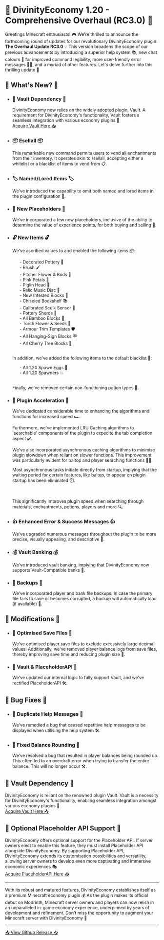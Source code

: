 <h1>🚀 DivinityEconomy 1.20 - Comprehensive Overhaul (RC3.0) 🚀</h1>
<p>Greetings Minecraft enthusiasts! 🎮 We're thrilled to announce the forthcoming round of updates for our revolutionary DivinityEconomy plugin: <strong>The Overhaul Update RC3.0</strong> 💡 This version broadens the scope of our previous advancements by introducing a superior help system 📚, new chat colours 🌈 for improved command legibility, more user-friendly error messages 💁‍♂️, and a myriad of other features. Let's delve further into this thrilling update 🏁</p>
<h2>🌟 What's New? 🌟</h2>
<ul>
<li>
    <h3>💾 Vault Dependency 💾</h3>
    <p>DivinityEconomy now relies on the widely adopted plugin, Vault. A requirement for DivinityEconomy's functionality, Vault fosters a seamless integration with various economy plugins 🔁<br><a href="https://www.spigotmc.org/resources/vault.34315/" target="_blank" rel="noopener noreferrer">Acquire Vault Here 📥</a></p>
</li>
<li>
    <h3>📦 Esellall 📦</h3>
    <p>This remarkable new command permits users to vend all enchantments from their inventory. It operates akin to /sellall, accepting either a whitelist or a blacklist of items to vend from 📋.</p>
</li>
<li>
    <h3>🏷️ Named/Lored Items 🏷️</h3>
    <p>We've introduced the capability to omit both named and lored items in the plugin configuration 🔧.</p>
</li>
<li>
    <h3>💬 New Placeholders 💬</h3>
    <p>We've incorporated a few new placeholders, inclusive of the ability to determine the value of experience points, for both buying and selling 💸.</p>
</li>
<li>
    <h3>🔓 New Items 🔓</h3>
    <p>We've ascribed values to and enabled the following items 📦:</p>
    <ul>
        - Decorated Pottery 🏺<br>
        - Brush 🖌️<br>
        - Pitcher Flower & Buds 🌺<br>
        - Pink Petals 🌸<br>
        - Piglin Head 🐷<br>
        - Relic Music Disc 🎵<br>
        - New Infested Blocks 🐜<br>
        - Chiseled Bookshelf 📚<br>
        - Calibrated Sculk Sensor 📡<br>
        - Pottery Sherds 🏺<br>
        - All Bamboo Blocks 🎍<br>
        - Torch Flower & Seeds 🌻<br>
        - Armour Trim Templates 🛡️<br>
        - All Hanging-Sign Blocks 🪧<br>
        - All Cherry Tree Blocks 🌳<br>
    </ul>
    <br>
    <p>In addition, we've added the following items to the default blacklist 🚫:</p>
    <ul>
        - All 1.20 Spawn Eggs 🥚<br>
        - All 1.20 Spawners 💥<br>
    </ul>
    <br>
    <p>Finally, we've removed certain non-functioning potion types 🧪.</p>
</li>
<li>
    <h3>🚀 Plugin Acceleration 🚀</h3>
    <p>We've dedicated considerable time to enhancing the algorithms and functions for increased speed 🏎️.</p>
    <p>Furthermore, we've implemented LRU Caching algorithms to 'searchable' components of the plugin to expedite the tab completion aspect ✔️.</p>
    <p>We've also incorporated asynchronous caching algorithms to minimise plugin slowdown when reliant on slower functions. This improvement was particularly evident for baltop and player searching functions 🕵️‍♂️.</p>
    <p>Most asynchronous tasks initiate directly from startup, implying that the waiting period for certain features, like baltop, to appear on plugin startup has been eliminated ⏱️.</p>
    <br>    
    <p>This significantly improves plugin speed when searching through materials, enchantments, potions, players and more 🔍.</p>
</li>
<li>
    <h3>👍 Enhanced Error & Success Messages 👍</h3>
    <p>We've upgraded numerous messages throughout the plugin to be more precise, visually appealing, and descriptive 💬.</p>
</li>
<li>
    <h3>💰 Vault Banking 💰</h3>
    <p>We've introduced vault banking, implying that DivinityEconomy now supports Vault-Compatible banks 🏦.</p>
</li>
<li>
    <h3>💾 Backups 💾</h3>
    <p>We've incorporated player and bank file backups. In case the primary file fails to save or becomes corrupted, a backup will automatically load (if available) 🔁.</p>
</li>
</ul>
<h2>🔧 Modifications 🔧</h2>
<ul>
<li>
    <h3>🚀 Optimised Save Files 🚀</h3>
    <p>We've optimised player save files to exclude excessively large decimal values. Additionally, we've removed player balance logs from save files, thereby improving save time and reducing plugin size 💾.</p>
</li>
<li>
    <h3>💼 Vault & PlaceholderAPI 💼</h3>
    <p>We've updated our internal logic to fully support Vault, and we've rectified PlaceholderAPI 🛠️.</p>
</li>
</ul>
<h2>🐞 Bug Fixes 🐞</h2>
<ul>
<li>
    <h3>🔁 Duplicate Help Messages 🔁</h3>
    <p>We've remedied a bug that caused repetitive help messages to be displayed when utilising the help system 🛠️.</p>
</li>
<li>
    <h3>🔄 Fixed Balance Rounding 🔄</h3>
    <p>We've resolved a bug that resulted in player balances being rounded up. This often led to an overdraft error when trying to transfer the entire balance. This will no longer occur 🛠️.</p>
</li>
</ul>
<h2>💾 Vault Dependency 💾</h2>
<p>DivinityEconomy is reliant on the renowned plugin Vault. Vault is a necessity for DivinityEconomy's functionality, enabling seamless integration amongst various economy plugins 🔁<br><a href="https://www.spigotmc.org/resources/vault.34315/" target="_blank" rel="noopener noreferrer">Acquire Vault Here 📥</a></p>
<h2>🔌 Optional Placeholder API Support 🔌</h2>
<p>DivinityEconomy offers optional support for the Placeholder API. If server owners elect to enable this feature, they must install Placeholder API alongside DivinityEconomy. By supporting Placeholder API, DivinityEconomy extends its customisation possibilities and versatility, allowing server owners to develop even more captivating and immersive economic experiences 🎭<br><a href="https://www.spigotmc.org/resources/placeholderapi.6245/" target="_blank" rel="noopener noreferrer">Acquire PlaceholderAPI Here 📥</a></p>
<hr>
<p>With its robust and matured features, DivinityEconomy establishes itself as a premium Minecraft economy plugin 💰 As the plugin makes its official debut on Modrinth, Minecraft server owners and players can now relish in an unparalleled in-game economy experience, underpinned by years of development and refinement. Don't miss the opportunity to augment your Minecraft server with DivinityEconomy 🎉</p>
<hr>
<p><a href="https://github.com/HTTPStanley/DivinityEconomy/releases/tag/1.20-RC2.1" target="_blank" rel="noopener noreferrer">📥 View Github Release 📥</a></p>